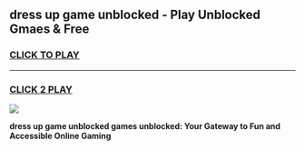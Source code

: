 
## dress up game unblocked - Play Unblocked Gmaes & Free
<h3>
<a href="https://premium.freeplayer.one?title=dress_up_game_unblocked&ref=19F">CLICK TO PLAY</a></h3>
<hr>

<h3>
<a href="https://premium.freeplayer.one?title=dress_up_game_unblocked&ref=19F">CLICK 2 PLAY</a>
  
</h3>

<a href="https://premium.freeplayer.one?title=dress_up_game_unblocked&ref=19F/"><img src="https://clearcache.store/games.png"></a>


**dress up game unblocked games unblocked: Your Gateway to Fun and Accessible Online Gaming**
